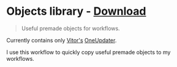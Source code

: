 # Objects library - [Download](https://github.com/nikitavoloboev/small-workflows/blob/master/objects-library/Objects%20library.alfredworkflow?raw=true)
> Useful premade objects for workflows.

Currently contains only [Vitor's](https://github.com/vitorgalvao) [OneUpdater](https://github.com/vitorgalvao/alfred-workflows/tree/master/OneUpdater).

I use this workflow to quickly copy useful premade objects to my workflows.